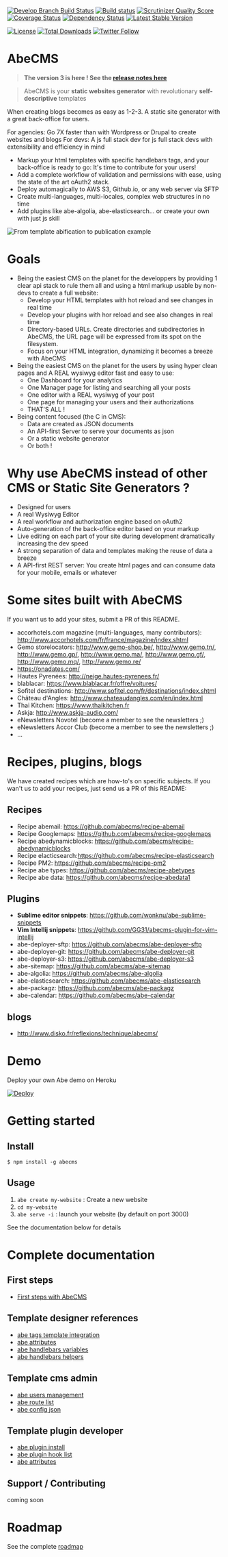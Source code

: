 [![Develop Branch Build Status](https://travis-ci.org/abecms/abecms.svg)](https://travis-ci.org/abecms/abecms)
[![Build status](https://ci.appveyor.com/api/projects/status/o22xl2y3tc2javh2/branch/master?svg=true)](https://ci.appveyor.com/project/gregorybesson/abecms-d118d/branch/master)
[![Scrutinizer Quality Score](https://scrutinizer-ci.com/g/abecms/abecms/badges/quality-score.png?b=master)](https://scrutinizer-ci.com/g/abecms/abecms/)
[![Coverage Status](https://coveralls.io/repos/github/abecms/abecms/badge.svg?branch=master)](https://coveralls.io/github/abecms/abecms?branch=master)
[![Dependency Status](https://www.versioneye.com/user/projects/587a81915450ea0034dffa93/badge.svg?style=flat-square)](https://www.versioneye.com/user/projects/587a81915450ea0034dffa93)
[![Latest Stable Version](https://img.shields.io/npm/v/abecms.svg)](https://www.npmjs.com/package/abecms)

[![License](https://img.shields.io/badge/license-MIT-blue.svg)](https://raw.githubusercontent.com/abecms/abecms/master/LICENSE)
[![Total Downloads](https://img.shields.io/npm/dt/abecms.svg)](https://www.npmjs.com/package/abecms)
[![Twitter Follow](https://img.shields.io/twitter/follow/abe_cms.svg?style=social)](https://twitter.com/abe_cms)

# AbeCMS
> **The version 3 is here ! See the [release notes here](./version3.md)**

> AbeCMS is your __static websites generator__ with revolutionary __self-descriptive__ templates

When creating blogs becomes as easy as 1-2-3. A static site generator with a great back-office for users.

For agencies: Go 7X faster than with Wordpress or Drupal to create websites and blogs
For devs: A js full stack dev for js full stack devs with extensibility and efficiency in mind

- Markup your html templates with specific handlebars tags, and your back-office is ready to go: It's time to contribute for your users!
- Add a complete workflow of validation and permissions with ease, using the state of the art oAuth2 stack.
- Deploy automagically to AWS S3, Github.io, or any web server via SFTP
- Create multi-languages, multi-locales, complex web structures in no time
- Add plugins like abe-algolia, abe-elasticsearch... or create your own with just js skill

![From template abification to publication example](/tests/demo/site/images/abeCMS-demo.gif)

# Goals
- Being the easiest CMS on the planet for the developpers by providing 1 clear api stack to rule them all and using a html markup usable by non-devs to create a full website:
  - Develop your HTML templates with hot reload and see changes in real time
  - Develop your plugins with hor reload and see also changes in real time
  - Directory-based URLs. Create directories and subdirectories in AbeCMS, the URL page will be expressed from its spot on the filesystem.
  - Focus on your HTML integration, dynamizing it becomes a breeze with AbeCMS
- Being the easiest CMS on the planet for the users by using hyper clean pages and A REAL wysiwyg editor fast and easy to use:
  - One Dashboard for your analytics
  - One Manager page for listing and searching all your posts
  - One editor with a REAL wysiwyg of your post
  - One page for managing your users and their authorizations
  - THAT'S ALL !
- Being content focused (the C in CMS):
  - Data are created as JSON documents
  - An API-first Server to serve your documents as json
  - Or a static website generator
  - Or both !

# Why use AbeCMS instead of other CMS or Static Site Generators ?
- Designed for users
- A real Wysiwyg Editor
- A real workflow and authorization engine based on oAuth2
- Auto-generation of the back-office editor based on your markup
- Live editing on each part of your site during development dramatically increasing the dev speed
- A strong separation of data and templates making the reuse of data a breeze
- A API-first REST server: You create html pages and can consume data for your mobile, emails or whatever

# Some sites built with AbeCMS
If you want us to add your sites, submit a PR of this README.

- accorhotels.com magazine (multi-languages, many contributors): http://www.accorhotels.com/fr/france/magazine/index.shtml
- Gemo storelocators: http://www.gemo-shop.be/, http://www.gemo.tn/, http://www.gemo.gp/, http://www.gemo.ma/, http://www.gemo.gf/, http://www.gemo.mq/, http://www.gemo.re/
- https://onadates.com/
- Hautes Pyrenées: http://neige.hautes-pyrenees.fr/
- blablacar: https://www.blablacar.fr/offre/voitures/
- Sofitel destinations: http://www.sofitel.com/fr/destinations/index.shtml
- Château d'Angles: http://www.chateaudangles.com/en/index.html
- Thai Kitchen: https://www.thaikitchen.fr
- Askja: http://www.askja-audio.com/
- eNewsletters Novotel (become a member to see the newsletters ;)
- eNewsletters Accor Club (become a member to see the newsletters ;)
- ...

# Recipes, plugins, blogs
We have created recipes which are how-to's on specific subjects. If you wan't us to add your recipes, just send us a PR of this README:

## Recipes
- Recipe abemail: https://github.com/abecms/recipe-abemail
- Recipe Googlemaps: https://github.com/abecms/recipe-googlemaps
- Recipe abedynamicblocks: https://github.com/abecms/recipe-abedynamicblocks
- Recipe elacticsearch:https://github.com/abecms/recipe-elasticsearch
- Recipe PM2: https://github.com/abecms/recipe-pm2
- Recipe abe types: https://github.com/abecms/recipe-abetypes
- Recipe abe data: https://github.com/abecms/recipe-abedata1

## Plugins
- **Sublime editor snippets**: https://github.com/wonknu/abe-sublime-snippets
- **Vim Intellij snippets**: https://github.com/GG31/abecms-plugin-for-vim-intellij
- abe-deployer-sftp: https://github.com/abecms/abe-deployer-sftp
- abe-deployer-git: https://github.com/abecms/abe-deployer-git
- abe-deployer-s3: https://github.com/abecms/abe-deployer-s3
- abe-sitemap: https://github.com/abecms/abe-sitemap
- abe-algolia: https://github.com/abecms/abe-algolia
- abe-elasticsearch: https://github.com/abecms/abe-elasticsearch
- abe-packagz: https://github.com/abecms/abe-packagz
- abe-calendar: https://github.com/abecms/abe-calendar

## blogs
- http://www.disko.fr/reflexions/technique/abecms/

# Demo
Deploy your own Abe demo on Heroku

[![Deploy](https://www.herokucdn.com/deploy/button.svg)](https://heroku.com/deploy?template=https://github.com/abecms/demo)

# Getting started

## Install

```$ npm install -g abecms ```

## Usage
1. `abe create my-website` : Create a new website
2. `cd my-website`
3. `abe serve -i` : launch your website (by default on port 3000)

See the documentation below for details

# Complete documentation

## First steps

- [First steps with AbeCMS](first-steps.md)

## Template designer references

- [abe tags template integration](docs/abe-tags.md)
- [abe attributes](docs/abe-attributes.md)
- [abe handlebars variables](docs/abe-handlebars-variables.md)
- [abe handlebars helpers](docs/abe-handlebars-helpers.md)

## Template cms admin

- [abe users management](docs/abe-users.md)
- [abe route list](docs/abe-url.md)
- [abe config json](docs/abe-config.md)

## Template plugin developer

- [abe plugin install](docs/abe-plugins.md)
- [abe plugin hook list](docs/abe-hooks.md)
- [abe attributes](docs/abe-attributes.md)


## Support / Contributing
coming soon

# Roadmap
See the complete [roadmap](./ROADMAP.md)

